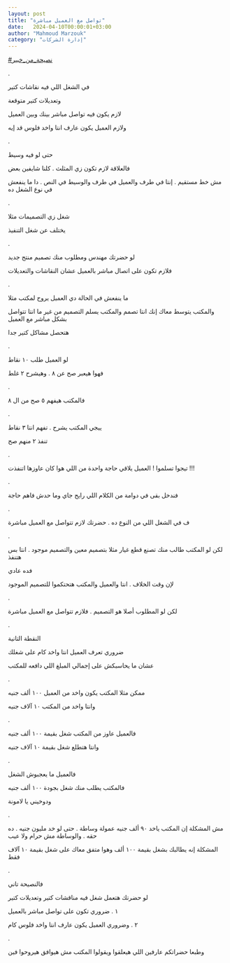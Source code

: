 ```yaml
---
layout: post
title: "تواصل مع العميل مباشرة"
date:   2024-04-10T00:00:01+03:00
author: "Mahmoud Marzouk"
category: "إدارة الشركات"
---
```



[<u>\#نصيحة\_من\_خبير</u>](https://www.facebook.com/hashtag/%D9%86%D8%B5%D9%8A%D8%AD%D8%A9_%D9%85%D9%86_%D8%AE%D8%A8%D9%8A%D8%B1?__eep__=6&__cft__%5b0%5d=AZWF38LHCJlvmdD0ns7TNV6K4dZVjSJsWcudFX6AKb4k7jZf5F-56_66pWRJ1Hc60nSsxJS_QxoHbbbPLs96KuXyoU3SxcTiFGrqfUhZgI4OPKnjCYf7qvZPN8W39ogel3eEDoZxYE0OvHCdBg4wW_iZFscUHlKKMw4AySiexit4ug&__tn__=*NK-R)

.

في الشغل اللي فيه نقاشات كتير

وتعديلات كتير متوقعة

لازم يكون فيه تواصل مباشر بينك وبين العميل

ولازم العميل يكون عارف انتا واخد فلوس قد إيه

.

حتى لو فيه وسيط

فالعلاقة لازم تكون زي المثلث . كلنا شايفين بعض

مش خط مستقيم . إنتا في طرف والعميل في طرف والوسيط في
النص . دا ما ينفعش في نوع الشغل ده

.

شغل زي التصميمات مثلا

يختلف عن شغل التنفيذ

.

لو حضرتك مهندس ومطلوب منك تصميم منتج جديد

فلازم تكون على اتصال مباشر بالعميل عشان النقاشات
والتعديلات

.

ما ينفعش في الحالة دي العميل يروح لمكتب مثلا

والمكتب يتوسط معاك إنك انتا تصمم والمكتب يسلم التصميم من
غير ما انتا تتواصل بشكل مباشر مع العميل

هتحصل مشاكل كتير جدا

.

لو العميل طلب ١٠ نقاط

فهوا هيعبر صح عن ٨ . وهيشرح ٢ غلط

.

فالمكتب هيفهم ٥ صح من ال ٨

.

ييجي المكتب يشرح . تفهم انتا ٣ نقاط

تنفذ ٢ منهم صح

.

تيجوا تسلموا ! العميل يلاقي حاجة واحدة من اللي هوا كان
عاوزها اتنفذت !!!

.

فندخل بقى في دوامة من الكلام اللي رايح جاي وما حدش فاهم
حاجة

.

ف في الشغل اللي من النوع ده . حضرتك لازم تتواصل مع
العميل مباشرة

.

لكن لو المكتب طالب منك تصنع قطع غيار مثلا بتصميم معين
والتصميم موجود . انتا بس هتنفذ

فده عادي

لإن وقت الخلاف . انتا والعميل والمكتب هتحتكموا للتصميم
الموجود

.

لكن لو المطلوب أصلا هو التصميم . فلازم تتواصل مع العميل
مباشرة

.

النقطة التانية

ضروري تعرف العميل انتا واخد كام على شغلك

عشان ما يحاسبكش على إجمالي المبلغ اللي دافعه
للمكتب

.

ممكن مثلا المكتب يكون واخد من العميل ١٠٠ ألف جنيه

وانتا واخد من المكتب ١٠ آلاف جنيه

.

فالعميل عاوز من المكتب شغل بقيمة ١٠٠ ألف جنيه

وانتا هتطلع شغل بقيمة ١٠ آلاف جنيه

.

فالعميل ما يعجبوش الشغل

فالمكتب يطلب منك شغل بجودة ١٠٠ ألف جنيه

ودوخيني يا لامونة

.

مش المشكلة إن المكتب ياخد ٩٠ ألف جنيه عمولة وساطة . حتى
لو خد مليون جنيه . ده حقه . والوساطة مش حرام ولا عيب

المشكلة إنه يطالبك بشغل بقيمة ١٠٠ ألف وهوا متفق معاك على
شغل بقيمة ١٠ آلاف فقط

.

فالنصيحة تاني

لو حضرتك هتعمل شغل فيه مناقشات كتير وتعديلات كتير

١ . ضروري تكون على تواصل مباشر
بالعميل

٢ . وضروري العميل يكون عارف انتا
واخد فلوس كام

.

وطبعا حضراتكم عارفين اللي هيعلقوا ويقولوا المكتب مش
هيوافق هيروحوا فين

